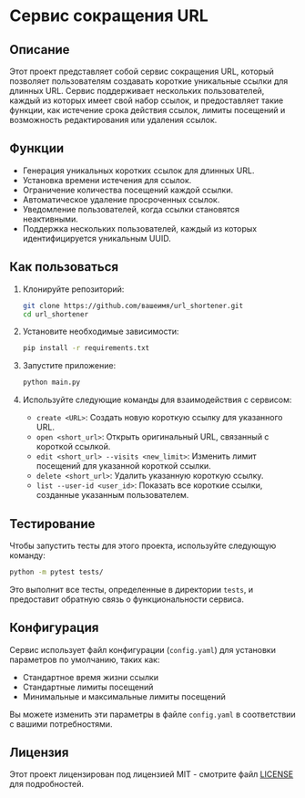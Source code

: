 # Сервис сокращения URL

## Описание
Этот проект представляет собой сервис сокращения URL, который позволяет пользователям создавать короткие уникальные ссылки для длинных URL. Сервис поддерживает нескольких пользователей, каждый из которых имеет свой набор ссылок, и предоставляет такие функции, как истечение срока действия ссылок, лимиты посещений и возможность редактирования или удаления ссылок.

## Функции
- Генерация уникальных коротких ссылок для длинных URL.
- Установка времени истечения для ссылок.
- Ограничение количества посещений каждой ссылки.
- Автоматическое удаление просроченных ссылок.
- Уведомление пользователей, когда ссылки становятся неактивными.
- Поддержка нескольких пользователей, каждый из которых идентифицируется уникальным UUID.

## Как пользоваться
1. Клонируйте репозиторий:
   ```bash
   git clone https://github.com/вашеимя/url_shortener.git
   cd url_shortener
   ```

2. Установите необходимые зависимости:
   ```bash
   pip install -r requirements.txt
   ```

3. Запустите приложение:
   ```bash
   python main.py
   ```

4. Используйте следующие команды для взаимодействия с сервисом:
   - `create <URL>`: Создать новую короткую ссылку для указанного URL.
   - `open <short_url>`: Открыть оригинальный URL, связанный с короткой ссылкой.
   - `edit <short_url> --visits <new_limit>`: Изменить лимит посещений для указанной короткой ссылки.
   - `delete <short_url>`: Удалить указанную короткую ссылку.
   - `list --user-id <user_id>`: Показать все короткие ссылки, созданные указанным пользователем.

## Тестирование
Чтобы запустить тесты для этого проекта, используйте следующую команду:
```bash
python -m pytest tests/
```

Это выполнит все тесты, определенные в директории `tests`, и предоставит обратную связь о функциональности сервиса.

## Конфигурация
Сервис использует файл конфигурации (`config.yaml`) для установки параметров по умолчанию, таких как:
- Стандартное время жизни ссылки
- Стандартные лимиты посещений
- Минимальные и максимальные лимиты посещений

Вы можете изменить эти параметры в файле `config.yaml` в соответствии с вашими потребностями.

## Лицензия
Этот проект лицензирован под лицензией MIT - смотрите файл [LICENSE](LICENSE) для подробностей.
